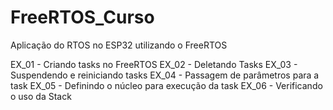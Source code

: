 # FreeRTOS_Curso
Aplicação do RTOS no ESP32 utilizando o FreeRTOS


EX_01 - Criando tasks no FreeRTOS
EX_02 - Deletando Tasks
EX_03 - Suspendendo e reiniciando tasks
EX_04 - Passagem de parâmetros para a task
EX_05 - Definindo o núcleo para execução da task
EX_06 - Verificando o uso da Stack
